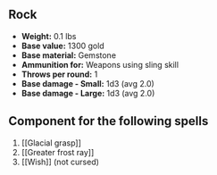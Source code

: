 ## Rock
- **Weight:** 0.1 lbs
- **Base value:** 1300 gold
- **Base material:** Gemstone
- **Ammunition for:** Weapons using sling skill
- **Throws per round:** 1
- **Base damage - Small:** 1d3 (avg 2.0)
- **Base damage - Large:** 1d3 (avg 2.0)

## Component for the following spells

1. [[Glacial grasp]]
2. [[Greater frost ray]]
3. [[Wish]] (not cursed)
